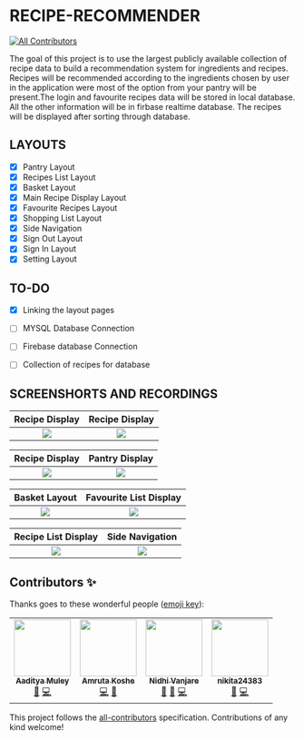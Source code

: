 # RECIPE-RECOMMENDER
<!-- ALL-CONTRIBUTORS-BADGE:START - Do not remove or modify this section -->
[![All Contributors](https://img.shields.io/badge/all_contributors-4-orange.svg?style=flat-square)](#contributors-)
<!-- ALL-CONTRIBUTORS-BADGE:END -->

The goal of this project is to use the largest publicly available collection of recipe data to build a recommendation system for ingredients and recipes.
Recipes will be recommended according to the ingredients chosen by user in the application were most of the option from your pantry will be present.The login and favourite recipes data will be stored in local database. All the other information will be in firbase realtime database. The recipes will be displayed after sorting through database. 

## LAYOUTS
- [X] Pantry Layout
- [X] Recipes List Layout
- [X] Basket Layout
- [X] Main Recipe Display Layout
- [X] Favourite Recipes Layout
- [X] Shopping List Layout
- [X] Side Navigation
- [X] Sign Out Layout
- [X] Sign In Layout
- [X] Setting Layout

## TO-DO

- [X] Linking the layout pages
- [ ] MYSQL Database Connection 
- [ ] Firebase database Connection
- [ ] Collection of recipes for database


## SCREENSHORTS AND RECORDINGS


Recipe Display             |  Recipe Display
:-------------------------:|:-------------------------:
![](https://user-images.githubusercontent.com/55665104/92324056-9f170e80-f05b-11ea-8994-e0b38f45f776.png)  |  ![](https://user-images.githubusercontent.com/55665104/92323672-2c586400-f058-11ea-9be0-d1a986a3ed78.png)



Recipe Display             |  Pantry Display
:-------------------------:|:-------------------------:
![](https://user-images.githubusercontent.com/55665104/92323673-2febeb00-f058-11ea-9bc4-36151464e1b3.png)  |  ![](https://user-images.githubusercontent.com/55665104/92376190-d6e78a00-f11f-11ea-9e0c-6948e0955784.gif)



Basket Layout              |  Favourite List Display
:-------------------------:|:-------------------------:
![](https://user-images.githubusercontent.com/55665104/92323675-3f6b3400-f058-11ea-8d78-de4eecddc465.png)  |  ![](https://user-images.githubusercontent.com/55665104/92376226-e535a600-f11f-11ea-8a39-fb61789c4800.gif)


Recipe List Display        |  Side Navigation
:-------------------------:|:-------------------------:
![](https://user-images.githubusercontent.com/55665104/92378240-211e3a80-f123-11ea-8d76-b401a27066c9.png)  |  ![](https://user-images.githubusercontent.com/55665104/94164445-adac5500-fea6-11ea-86e9-b7473d51a867.png)




## Contributors ✨

Thanks goes to these wonderful people ([emoji key](https://allcontributors.org/docs/en/emoji-key)):

<!-- ALL-CONTRIBUTORS-LIST:START - Do not remove or modify this section -->
<!-- prettier-ignore-start -->
<!-- markdownlint-disable -->
<table>
  <tr>
    <td align="center"><a href="https://www.linkedin.com/in/aaditya-muley-596121184/"><img src="https://avatars3.githubusercontent.com/u/49946090?v=4" width="100px;" alt=""/><br /><sub><b>Aaditya Muley</b></sub></a><br /><a href="#projectManagement-AadityaMuley" title="Project Management">📆</a> <a href="https://github.com/IEEE-APSIT/recipe-recommender/commits?author=AadityaMuley" title="Code">💻</a></td>
    <td align="center"><a href="https://github.com/AmrutaKoshe"><img src="https://avatars3.githubusercontent.com/u/59871941?v=4" width="100px;" alt=""/><br /><sub><b>Amruta Koshe</b></sub></a><br /><a href="https://github.com/IEEE-APSIT/recipe-recommender/commits?author=AmrutaKoshe" title="Code">💻</a> <a href="#design-AmrutaKoshe" title="Design">🎨</a></td>
    <td align="center"><a href="https://nidhivanjare.wordpress.com/"><img src="https://avatars3.githubusercontent.com/u/55665104?v=4" width="100px;" alt=""/><br /><sub><b>Nidhi Vanjare</b></sub></a><br /><a href="#design-nidhivanjare" title="Design">🎨</a> <a href="https://github.com/IEEE-APSIT/recipe-recommender/commits?author=nidhivanjare" title="Documentation">📖</a> <a href="https://github.com/IEEE-APSIT/recipe-recommender/commits?author=nidhivanjare" title="Code">💻</a></td>
    <td align="center"><a href="https://github.com/nikita24383"><img src="https://avatars1.githubusercontent.com/u/55633694?v=4" width="100px;" alt=""/><br /><sub><b>nikita24383</b></sub></a><br /><a href="#design-nikita24383" title="Design">🎨</a> <a href="https://github.com/IEEE-APSIT/recipe-recommender/commits?author=nikita24383" title="Code">💻</a></td>
  </tr>
</table>

<!-- markdownlint-enable -->
<!-- prettier-ignore-end -->
<!-- ALL-CONTRIBUTORS-LIST:END -->

This project follows the [all-contributors](https://github.com/all-contributors/all-contributors) specification. Contributions of any kind welcome!